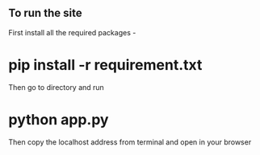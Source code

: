 ## To run the site

First install all the required packages - 
# pip install -r requirement.txt
Then go to directory and run 
# python app.py

Then copy the localhost address from terminal and open in your browser
